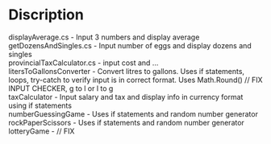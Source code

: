 # Discription

displayAverage.cs - Input 3 numbers and display average <br />
getDozensAndSingles.cs - Input number of eggs and display dozens and singles <br />
provincialTaxCalculator.cs -  input cost and ... <br />
litersToGallonsConverter - Convert litres to gallons. Uses if statements, loops, try-catch to verify input is in correct format. Uses Math.Round() // FIX INPUT CHECKER, g to l or l to g <br />
taxCalculator - Input salary and tax and display info in currency format using if statements <br />
numberGuessingGame - Uses if statements and random number generator <br />
rockPaperScissors - Uses if statements and random number generator <br />
lotteryGame -  // FIX <br />
